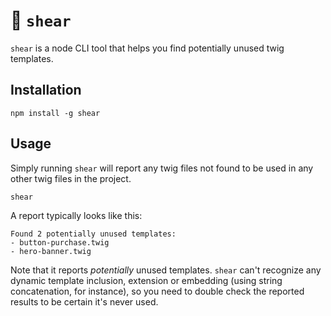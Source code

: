 # 🍂 `shear`

`shear` is a node CLI tool that helps you find potentially unused twig templates.

## Installation
```
npm install -g shear
```

## Usage
Simply running `shear` will report any twig files not found to be used in any other twig files in the project.

```
shear
```

A report typically looks like this:
```
Found 2 potentially unused templates:
- button-purchase.twig
- hero-banner.twig
```

Note that it reports *potentially* unused templates. `shear` can't recognize any dynamic template inclusion, extension or embedding (using string concatenation, for instance), so you need to double check the reported results to be certain it's never used.